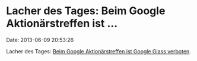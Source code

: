 Lacher des Tages: Beim Google Aktionärstreffen ist \...
=======================================================

Date: 2013-06-09 20:53:26

Lacher des Tages: [Beim Google Aktionärstreffen ist Google Glass
verboten](http://www.cnbc.com/id/100798068).
